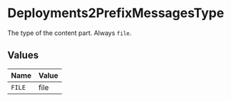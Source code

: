 # Deployments2PrefixMessagesType

The type of the content part. Always `file`.


## Values

| Name   | Value  |
| ------ | ------ |
| `FILE` | file   |